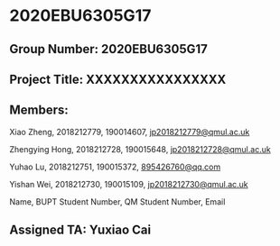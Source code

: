 # 2020EBU6305G17

## Group Number: 2020EBU6305G17

## Project Title: XXXXXXXXXXXXXXXX

## Members:

Xiao Zheng, 2018212779, 190014607, jp2018212779@qmul.ac.uk

Zhengying Hong, 2018212728, 190015648, jp2018212728@qmul.ac.uk

Yuhao Lu, 2018212751, 190015372, 895426760@qq.com

Yishan Wei, 2018212730, 190015109, jp2018212730@qmul.ac.uk

Name, BUPT Student Number, QM Student Number, Email

## Assigned TA: Yuxiao Cai
